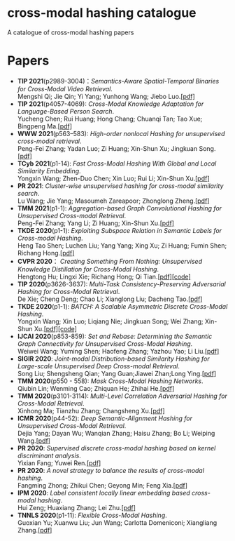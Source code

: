 # cross-modal hashing catalogue
A catalogue of cross-modal hashing papers
# Papers
  * **TIP 2021**(p2989-3004)：*Semantics-Aware Spatial-Temporal Binaries for Cross-Modal Video Retrieval*.<br>Mengshi Qi; Jie Qin; Yi Yang; Yunhong Wang; Jiebo Luo.[[pdf]](https://ieeexplore.ieee.org/abstract/document/9351755)
  * **TIP 2021**(p4057-4069): *Cross-Modal Knowledge Adaptation for Language-Based Person Search*.<br>Yucheng Chen; Rui Huang; Hong Chang; Chuanqi Tan; Tao Xue; Bingpeng Ma.[[pdf]](https://ieeexplore.ieee.org/abstract/document/9392249)
  * **WWW 2021**(p563–583): *High-order nonlocal Hashing for unsupervised cross-modal retrieval*.<br>Peng-Fei Zhang; Yadan Luo; Zi Huang; Xin-Shun Xu; Jingkuan Song.[[pdf]](https://link.springer.com/article/10.1007/s11280-020-00859-y)
  * **TCyb 2021**(p1-14): *Fast Cross-Modal Hashing With Global and Local Similarity Embedding*.<br>Yongxin Wang; Zhen-Duo Chen; Xin Luo; Rui Li; Xin-Shun Xu.[[pdf]](https://ieeexplore.ieee.org/abstract/document/9382960)
  * **PR 2021**: *Cluster-wise unsupervised hashing for cross-modal similarity search*.<br>Lu Wang; Jie Yang; Masoumeh Zareapoor; Zhonglong Zheng.[[pdf]](https://www.sciencedirect.com/science/article/abs/pii/S0031320320305355)
  * **TMM 2021**(p1-1): *Aggregation-based Graph Convolutional Hashing for Unsupervised Cross-modal Retrieval*.<br>Peng-Fei Zhang; Yang Li; Zi Huang; Xin-Shun Xu.[[pdf]](https://ieeexplore.ieee.org/abstract/document/9335490)
  * **TKDE 2020**(p1-1): *Exploiting Subspace Relation in Semantic Labels for Cross-modal Hashing*.<br>Heng Tao Shen; Luchen Liu; Yang Yang; Xing Xu; Zi Huang; Fumin Shen; Richang Hong.[[pdf]](https://ieeexplore.ieee.org/abstract/document/8974240) 
  * **CVPR 2020**： *Creating Something From Nothing: Unsupervised Knowledge Distillation for Cross-Modal Hashing*.<br>Hengtong Hu; Lingxi Xie; Richang Hong; Qi Tian.[[pdf]](https://ieeexplore.ieee.org/document/9156328)[[code]](https://github.com/huhengtong/UKD_CVPR2020)
  * **TIP 2020**(p3626-3637): *Multi-Task Consistency-Preserving Adversarial Hashing for Cross-Modal Retrieval*.<br>De Xie; Cheng Deng; Chao Li; Xianglong Liu; Dacheng Tao.[[pdf]](https://ieeexplore.ieee.org/abstract/document/8954946)
  * **TKDE 2020**(p1-1): *BATCH: A Scalable Asymmetric Discrete Cross-Modal Hashing*.<br>Yongxin Wang; Xin Luo; Liqiang Nie; Jingkuan Song; Wei Zhang; Xin-Shun Xu.[[pdf]](https://ieeexplore.ieee.org/abstract/document/9001235)[[code]](https://github.com/yxinwang/BATCH-TKDE2020)
  * **IJCAI 2020**(p853-859): *Set and Rebase: Determining the Semantic Graph Connectivity for Unsupervised Cross-Modal Hashing*.<br>Weiwei Wang; Yuming Shen; Haofeng Zhang; Yazhou Yao; Li Liu.[[pdf]](https://www.ijcai.org/proceedings/2020/119)
  * **SIGIR 2020**: *Joint-modal Distribution-based Similarity Hashing for Large-scale Unsupervised Deep Cross-modal Retrieval*.<br>Song Liu; Shengsheng Qian; Yang Guan;Jiawei Zhan;Long Ying.[[pdf]](https://dl.acm.org/doi/abs/10.1145/3397271.3401086)
  * **TMM 2020**(p550 - 558): *Mask Cross-Modal Hashing Networks*.<br>Qiubin Lin; Wenming Cao; Zhiquan He; Zhihai He.[[pdf]](https://ieeexplore.ieee.org/abstract/document/9055057)
  * **TMM 2020**(p3101-3114): *Multi-Level Correlation Adversarial Hashing for Cross-Modal Retrieval*.<br>Xinhong Ma; Tianzhu Zhang; Changsheng Xu.[[pdf]](https://ieeexplore.ieee.org/abstract/document/8970562)
  * **ICMR 2020**(p44-52): *Deep Semantic-Alignment Hashing for Unsupervised Cross-Modal Retrieval*.<br>Dejia Yang; Dayan Wu; Wanqian Zhang; Haisu Zhang; Bo Li; Weiping Wang.[[pdf]](https://dl.acm.org/doi/10.1145/3372278.3390673)  
  * **PR 2020**: *Supervised discrete cross-modal hashing based on kernel discriminant analysis*.<br>Yixian Fang; Yuwei Ren.[[pdf]](https://www.sciencedirect.com/science/article/abs/pii/S0031320319303644)
  * **PR 2020**: *A novel strategy to balance the results of cross-modal hashing*.<br>Fangming Zhong; Zhikui Chen; Geyong Min; Feng Xia.[[pdf]](https://www.sciencedirect.com/science/article/abs/pii/S0031320320303265)
  * **IPM 2020**: *Label consistent locally linear embedding based cross-modal hashing*.<br>Hui Zeng; Huaxiang Zhang; Lei Zhu.[[pdf]](https://www.sciencedirect.com/science/article/abs/pii/S0306457319305357)
  * **TNNLS 2020**(p1-11): *Flexible Cross-Modal Hashing*.<br>Guoxian Yu; Xuanwu Liu; Jun Wang; Carlotta Domeniconi; Xiangliang Zhang.[[pdf]](https://ieeexplore.ieee.org/abstract/document/9223723)
